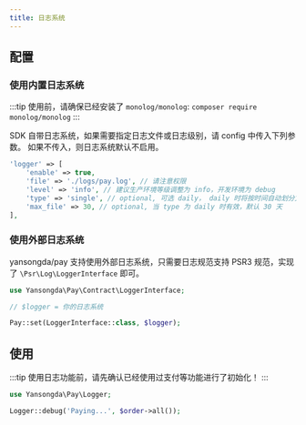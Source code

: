 ```yaml
---
title: 日志系统
---
```


## 配置

### 使用内置日志系统

:::tip
使用前，请确保已经安装了 `monolog/monolog`: `composer require monolog/monolog`
:::

SDK 自带日志系统，如果需要指定日志文件或日志级别，请 config 中传入下列参数。
如果不传入，则日志系统默认不启用。

```php
'logger' => [
    'enable' => true,
    'file' => './logs/pay.log', // 请注意权限
    'level' => 'info', // 建议生产环境等级调整为 info，开发环境为 debug
    'type' => 'single', // optional, 可选 daily， daily 时将按时间自动划分文件.
    'max_file' => 30, // optional, 当 type 为 daily 时有效，默认 30 天
],
```

### 使用外部日志系统

yansongda/pay 支持使用外部日志系统，只需要日志规范支持 PSR3 规范，实现了 `\Psr\Log\LoggerInterface` 即可。

```php
use Yansongda\Pay\Contract\LoggerInterface;

// $logger = 你的日志系统

Pay::set(LoggerInterface::class, $logger);
```

## 使用

:::tip
使用日志功能前，请先确认已经使用过支付等功能进行了初始化！
:::

```php
use Yansongda\Pay\Logger;

Logger::debug('Paying...', $order->all());
```
